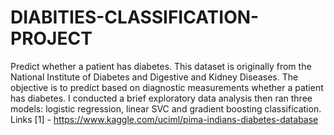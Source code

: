 # DIABITIES-CLASSIFICATION-PROJECT
Predict whether a patient has diabetes.  This dataset is originally from the National Institute of Diabetes and Digestive and Kidney Diseases. The objective is to predict based on diagnostic measurements whether a patient has diabetes.  I conducted a brief exploratory data analysis then ran three models: logistic regression, linear SVC and gradient boosting classification.  Links [1] - https://www.kaggle.com/uciml/pima-indians-diabetes-database
